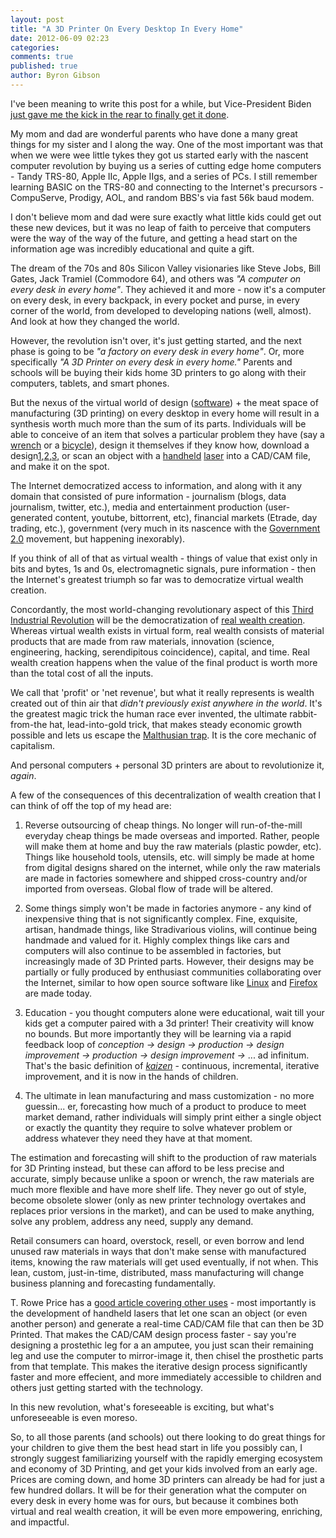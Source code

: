 ```yaml
---
layout: post
title: "A 3D Printer On Every Desktop In Every Home"
date: 2012-06-09 02:23
categories: 
comments: true
published: true
author: Byron Gibson
---
```

I've been meaning to write this post for a while, but Vice-President Biden [just gave me the kick in the rear to finally get it done][1].

My mom and dad are wonderful parents who have done a many great things for my sister and I along the way.  One of the most important was that when we were wee little tykes they got us started early with the nascent computer revolution by buying us a series of cutting edge home computers - Tandy TRS-80, Apple IIc, Apple IIgs, and a series of PCs.  I still remember learning BASIC on the TRS-80 and connecting to the Internet's precursors - CompuServe, Prodigy, AOL, and random BBS's via fast 56k baud modem.  

I don't believe mom and dad were sure exactly what little kids could get out these new devices, but it was no leap of faith to perceive that computers were the way of the way of the future, and getting a head start on the information age was incredibly educational and quite a gift.

The dream of the 70s and 80s Silicon Valley visionaries like Steve Jobs, Bill Gates, Jack Tramiel (Commodore 64), and others was *"A computer on every desk in every home"*.  They achieved it and more - now it's a computer on every desk, in every backpack, in every pocket and purse, in every corner of the world, from developed to developing nations (well, almost).  And look at how they changed the world.

However, the revolution isn't over, it's just getting started, and the next phase is going to be *"a factory on every desk in every home"*.  Or, more specifically *"A 3D Printer on every desk in every home."*  Parents and schools will be buying their kids home 3D printers to go along with their computers, tablets, and smart phones.

<!-- more -->

But the nexus of the virtual world of design ([software][5]) + the meat space of manufacturing (3D printing) on every desktop in every home will result in a synthesis worth much more than the sum of its parts.  Individuals will be able to conceive of an item that solves a particular problem they have (say a [wrench][2] or a [bicycle][3]), design it themselves if they know how, download a design[1][7],[2][8],[3][9], or scan an object with a [handheld][17] [laser][16] into a CAD/CAM file, and make it on the spot.

The Internet democratized access to information, and along with it any domain that consisted of pure information - journalism (blogs, data journalism, twitter, etc.), media and entertainment production (user-generated content, youtube, bittorrent, etc), financial markets (Etrade, day trading, etc.), government (very much in its nascence with the [Government 2.0][10] movement, but happening inexorably).  

If you think of all of that as virtual wealth - things of value that exist only in bits and bytes, 1s and 0s, electromagnetic signals, pure information - then the Internet's greatest triumph so far was to democratize virtual wealth creation.

Concordantly, the most world-changing revolutionary aspect of this [Third Industrial Revolution][6] will be the democratization of [real wealth creation][4].  Whereas virtual wealth exists in virtual form, real wealth consists of material products that are made from raw materials, innovation (science, engineering, hacking, serendipitous coincidence), capital, and time.  Real wealth creation happens when the value of the final product is worth more than the total cost of all the inputs.  

We call that 'profit' or 'net revenue', but what it really represents is wealth created out of thin air that *didn't previously exist anywhere in the world*.  It's the greatest magic trick the human race ever invented, the ultimate rabbit-from-the hat, lead-into-gold trick, that makes steady economic growth possible and lets us escape the [Malthusian trap][13].  It is the core mechanic of capitalism.

And personal computers + personal 3D printers are about to revolutionize it, *again*.

A few of the consequences of this decentralization of wealth creation that I can think of off the top of my head are:

1.  Reverse outsourcing of cheap things.  No longer will run-of-the-mill everyday cheap things be made overseas and imported.  Rather, people will make them at home and buy the raw materials (plastic powder, etc).  Things like household tools, utensils, etc. will simply be made at home from digital designs shared on the internet, while only the raw materials are made in factories somewhere and shipped cross-country and/or imported from overseas.  Global flow of trade will be altered.

2.  Some things simply won't be made in factories anymore - any kind of inexpensive thing that is not significantly complex.  Fine, exquisite, artisan, handmade things, like Stradivarious violins, will continue being handmade and valued for it.  Highly complex things like cars and computers will also continue to be assembled in factories, but increasingly made of 3D Printed parts.  However, their designs may be partially or fully produced by enthusiast communities collaborating over the Internet, similar to how open source software like [Linux][14] and [Firefox][15] are made today.

3.  Education - you thought computers alone were educational, wait till your kids get a computer paired with a 3d printer!  Their creativity will know no bounds.  But more importantly they will be learning via a rapid feedback loop of *conception -> design -> production -> design improvement -> production -> design improvement ->* ... ad infinitum.  That's the basic definition of *[kaizen][11]* - continuous, incremental, iterative improvement, and it is now in the hands of children.

4.  The ultimate in lean manufacturing and mass customization - no more guessin... er, forecasting how much of a product to produce to meet market demand, rather individuals will simply print either a single object or exactly the quantity they require to solve whatever problem or address whatever they need they have at that moment.  

The estimation and forecasting will shift to the production of raw materials for 3D Printing instead, but these can afford to be less precise and accurate, simply because unlike a spoon or wrench, the raw materials are much more flexible and have more shelf life.  They never go out of style, become obsolete slower (only as new printer technology overtakes and replaces prior versions in the market), and can be used to make anything, solve any problem, address any need, supply any demand.  

Retail consumers can hoard, overstock, resell, or even borrow and lend unused raw materials in ways that don't make sense with manufactured items, knowing the raw materials will get used eventually, if not when.  This lean, custom, just-in-time, distributed, mass manufacturing will change business planning and forecasting fundamentally.

T. Rowe Price has a [good article covering other uses][12] - most importantly is the development of handheld lasers that let one scan an object (or even another person) and generate a real-time CAD/CAM file that can then be 3D Printed.  That makes the CAD/CAM design process faster - say you're designing a prostethic leg for a an amputee, you just scan their remaining leg and use the computer to mirror-image it, then chisel the prosthetic parts from that template.  This makes the iterative design process significantly faster and more effecient, and more immediately accessible to children and others just getting started with the technology.

In this new revolution, what's foreseeable is exciting, but what's unforeseeable is even moreso.

So, to all those parents (and schools) out there looking to do great things for your children to give them the best head start in life you possibly can, I strongly suggest familiarizing yourself with the rapidly emerging ecosystem and economy of 3D Printing, and get your kids involved from an early age.  Prices are coming down, and home 3D printers can already be had for just a few hundred dollars.  It will be for their generation what the computer on every desk in every home was for ours, but because it combines both virtual and real wealth creation, it will be even more empowering, enriching, and impactful.

[1]:    http://www.3dprinter.net/joe-biden-plugs-3d-printing-commencement-address
[2]:    http://www.youtube.com/watch?v=8aghzpO_UZE
[3]:    http://www.youtube.com/watch?v=hmxjLpu2BvY
[4]:    http://expectedpayoff.com/blog/2012/06/09/how-to-create-real-wealth/
[5]:    http://online.wsj.com/article/SB10001424053111903480904576512250915629460.html
[6]:    http://www.3dprinter.net/third-industrial-revolution-the-economist-gets-it
[7]:    http://www.thingiverse.com/
[8]:    http://i.materialise.com/
[9]:    http://www.shapeways.com
[10]:   http://radar.oreilly.com/gov2/
[11]:   http://en.wikipedia.org/wiki/Kaizen
[12]:   http://individual.troweprice.com/public/Retail/Planning-&-Research/Connections/3D-Printing/The-Game-Changer
[13]:   http://krugman.blogs.nytimes.com/2009/07/01/the-malthusian-insult/
[14]:   http://www.linuxfoundation.org/ 
[15]:   http://www.mozilla.org
[16]:   http://www.nextengine.com/
[17]:   http://www.zcorp.com/en/Products/3D-Scanners/spage.aspx
